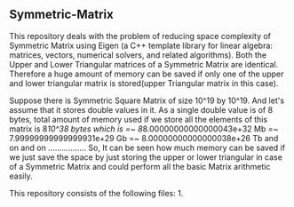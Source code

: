 Symmetric-Matrix
--------------------------------------------------------------------------------------------------------------
This repository deals with the problem of reducing  space complexity of Symmetric Matrix using Eigen
(a C++ template library for linear algebra: matrices, vectors, numerical solvers, and related algorithms).
Both the Upper and Lower Triangular matrices of a Symmetric Matrix are identical. Therefore a huge amount of
memory can be saved if only one of the upper and lower triangular matrix is stored(upper Triangular matrix 
in this case).

Suppose there is Symmetric Square Matrix of size 10^19 by 10^19. And let's assume that it stores double values
in it. As a single double value is of 8 bytes, total amount of memory used if we store all the elements of this matrix is 8*10^38 bytes which is =~ 8*8.00000000000000043e+32 Mb =~ 7.99999999999999931e+29 Gb =~ 8.00000000000000038e+26 Tb and on and on .................
So, It can be seen how much memory can be saved if we just save the space by just storing the upper or lower triangular in case of a Symmetric Matrix and could perform all the basic Matrix arithmetic easily.

This repository consists of the following files:
1.